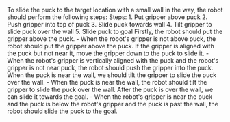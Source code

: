 To slide the puck to the target location with a small wall in the way, the robot should perform the following steps:
    Steps:  1. Put gripper above puck  2. Push gripper into top of puck  3. Slide puck towards wall  4. Tilt gripper to slide puck over the wall  5. Slide puck to goal
    Firstly, the robot should put the gripper above the puck.
    - When the robot's gripper is not above puck, the robot should put the gripper above the puck.
    If the gripper is aligned with the puck but not near it, move the gripper down to the puck to slide it.
    - When the robot's gripper is vertically aligned with the puck and the robot's gripper is not near puck, the robot should push the gripper into the puck.
    When the puck is near the wall, we should tilt the gripper to slide the puck over the wall.
    - When the puck is near the wall, the robot should tilt the gripper to slide the puck over the wall.
    After the puck is over the wall, we can slide it towards the goal.
    - When the robot's gripper is near the puck and the puck is below the robot's gripper and the puck is past the wall, the robot should slide the puck to the goal.